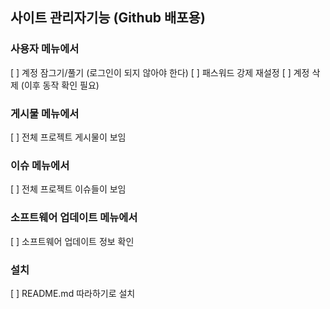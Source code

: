 ## 사이트 관리자기능 (Github 배포용)

### 사용자 메뉴에서
[ ] 계정 잠그기/풀기 (로그인이 되지 않아야 한다)
[ ] 패스워드 강제 재설정
[ ] 계정 삭제 (이후 동작 확인 필요)

### 게시물 메뉴에서
[ ] 전체 프로젝트 게시물이 보임

### 이슈 메뉴에서
[ ] 전체 프로젝트 이슈들이 보임

### 소프트웨어 업데이트 메뉴에서
[ ] 소프트웨어 업데이트 정보 확인

### 설치
[ ] README.md 따라하기로 설치
